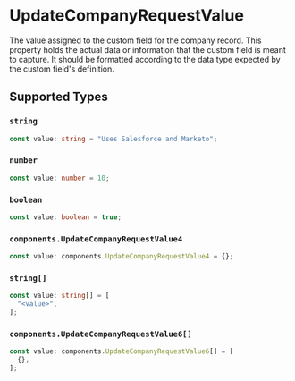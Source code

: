 # UpdateCompanyRequestValue

The value assigned to the custom field for the company record. This property holds the actual data or information that the custom field is meant to capture. It should be formatted according to the data type expected by the custom field's definition.


## Supported Types

### `string`

```typescript
const value: string = "Uses Salesforce and Marketo";
```

### `number`

```typescript
const value: number = 10;
```

### `boolean`

```typescript
const value: boolean = true;
```

### `components.UpdateCompanyRequestValue4`

```typescript
const value: components.UpdateCompanyRequestValue4 = {};
```

### `string[]`

```typescript
const value: string[] = [
  "<value>",
];
```

### `components.UpdateCompanyRequestValue6[]`

```typescript
const value: components.UpdateCompanyRequestValue6[] = [
  {},
];
```


